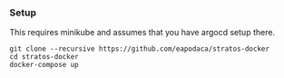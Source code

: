 ### Setup

This requires minikube and assumes that you have argocd setup there.

```
git clone --recursive https://github.com/eapodaca/stratos-docker
cd stratos-docker
docker-compose up
```